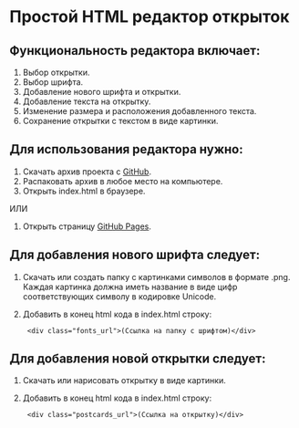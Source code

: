 # Простой HTML редактор открыток
## Функциональность редактора включает:

1. Выбор открытки.
2. Выбор шрифта.
3. Добавление нового шрифта и открытки.
4. Добавление текста на открытку.
5. Изменение размера и расположения добавленного текста.
6. Сохранение открытки с текстом в виде картинки.

## Для использования редактора нужно:

1. Скачать архив проекта с [GitHub](https://github.com/EugeniyS/Simple-HTML-Postcard-Editor).
2. Распаковать архив в любое место на компьютере.
3. Открыть index.html в браузере.

ИЛИ

1. Открыть страницу [GitHub Pages](https://eugeniys.github.io/Simple-HTML-Postcard-Editor/).

## Для добавления нового шрифта следует:

1. Скачать или создать папку с картинками символов в формате .png. Каждая картинка должна иметь название в виде цифр соответствующих символу в кодировке Unicode.
2. Добавить в конец html кода в index.html строку:

        <div class="fonts_url">(Ссылка на папку с шрифтом)</div>

## Для добавления новой открытки следует:

1. Скачать или нарисовать открытку в виде картинки.
2. Добавить в конец html кода в index.html строку:

        <div class="postcards_url">(Ссылка на открытку)</div>
